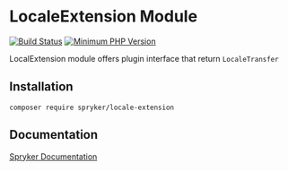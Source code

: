 # LocaleExtension Module
[![Build Status](https://travis-ci.org/spryker/locale-extension.svg)](https://travis-ci.org/spryker/locale-extension)
[![Minimum PHP Version](https://img.shields.io/badge/php-%3E%3D%207.3-8892BF.svg)](https://php.net/)

LocalExtension module offers plugin interface that return `LocaleTransfer`

## Installation

```
composer require spryker/locale-extension
```

## Documentation

[Spryker Documentation](https://academy.spryker.com/developing_with_spryker/module_guide/modules.html)
